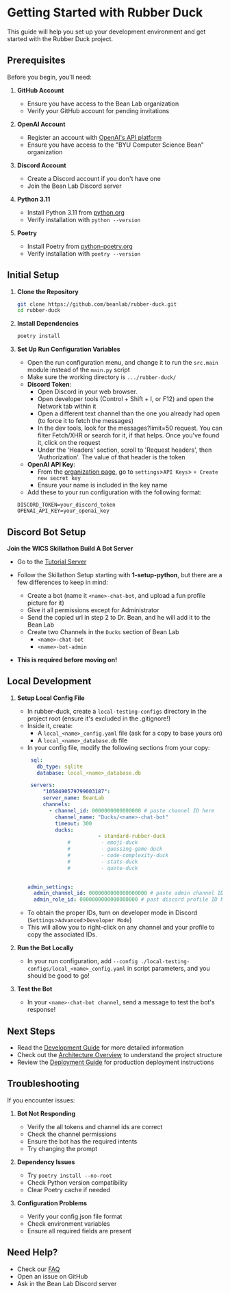 # Getting Started with Rubber Duck

This guide will help you set up your development environment and get started with the Rubber Duck project.

## Prerequisites

Before you begin, you'll need:

1. **GitHub Account**

    - Ensure you have access to the Bean Lab organization
    - Verify your GitHub account for pending invitations

2. **OpenAI Account**

    - Register an account with [OpenAI's API platform](https://auth.openai.com/log-in)
    - Ensure you have access to the "BYU Computer Science Bean" organization

3. **Discord Account**

    - Create a Discord account if you don't have one
    - Join the Bean Lab Discord server

4. **Python 3.11**

    - Install Python 3.11 from [python.org](https://www.python.org/downloads/)
    - Verify installation with `python --version`

5. **Poetry**
    - Install Poetry from [python-poetry.org](https://python-poetry.org/docs/#installation)
    - Verify installation with `poetry --version`

## Initial Setup

1. **Clone the Repository**

   ```bash
   git clone https://github.com/beanlab/rubber-duck.git
   cd rubber-duck
   ```

2. **Install Dependencies**

   ```bash
   poetry install
   ```

3. **Set Up Run Configuration Variables**
    - Open the run configuration menu, and change it to run the `src.main` module instead of the `main.py` script
    - Make sure the working directory is `.../rubber-duck/`
    - **Discord Token**:
        - Open Discord in your web browser.
        - Open developer tools (Control + Shift + I, or F12) and open the Network tab within it
        - Open a different text channel than the one you already had open (to force it to fetch the messages)
        - In the dev tools, look for the messages?limit=50 request. You can filter Fetch/XHR or search for it, if that
          helps. Once you've found it, click on the request
        - Under the 'Headers' section, scroll to 'Request headers', then 'Authorization'. The value of that header is
          the token
    - **OpenAI API Key**:
        - From the [organization page](https://platform.openai.com/docs/overview), go to `settings`>`API Keys`>
          `+ Create new secret key`
        - Ensure your name is included in the key name
    - Add these to your run configuration with the following format:
    ```
    DISCORD_TOKEN=your_discord_token
    OPENAI_API_KEY=your_openai_key
    ```

## Discord Bot Setup

**Join the WICS Skillathon Build A Bot Server**

- Go to the [Tutorial Server](https://discord.gg/nu4MV2mzMw)
- Follow the Skillathon Setup starting with **1-setup-python**, but there are a few differences to keep in mind:
    - Create a bot (name it `<name>-chat-bot`, and upload a fun profile picture for it)
    - Give it all permissions except for Administrator
    - Send the copied url in step 2 to Dr. Bean, and he will add it to the Bean Lab
    - Create two Channels in the `Ducks` section of Bean Lab
        - `<name>-chat-bot`
        - `<name>-bot-admin`

- **This is required before moving on!**

## Local Development

1. **Setup Local Config File**
    - In rubber-duck, create a `local-testing-configs` directory in the project root (ensure it's excluded in the
      .gitignore!)
    - Inside it, create:
        - A `local_<name>_config.yaml` file (ask for a copy to base yours on)
        - A `local_<name>_database.db` file
    - In your config file, modify the following sections from your copy:
       ```yaml
        sql:
          db_type: sqlite
          database: local_<name>_database.db 
       ```
       ```yaml
        servers:
            "1058490579799003187":
            server_name: BeanLab
            channels:
              - channel_id: 0000000000000000 # paste channel ID here
                channel_name: "Ducks/<name>-chat-bot"
                timeout: 300
                ducks:
                              - standard-rubber-duck
                    #          - emoji-duck
                    #          - guessing-game-duck
                    #          - code-complexity-duck
                    #          - stats-duck
                    #          - quote-duck
          
        ```
        ```yaml
        admin_settings:
          admin_channel_id: 0000000000000000000 # paste admin channel ID here
          admin_role_id: 0000000000000000000 # past discord profile ID here
        ```
    - To obtain the proper IDs, turn on developer mode in Discord (`Settings`>`Advanced`>`Developer Mode`)
    - This will allow you to right-click on any channel and your profile to copy the associated IDs.

2. **Run the Bot Locally**
    - In your run configuration, add `--config ./local-testing-configs/local_<name>_config.yaml` in script parameters,
      and you should be good to go!

2. **Test the Bot**
    - In your `<name>-chat-bot channel`, send a message to test the bot's response!

## Next Steps

- Read the [Development Guide](development.md) for more detailed information
- Check out the [Architecture Overview](architecture.md) to understand the project structure
- Review the [Deployment Guide](deployment.md) for production deployment instructions

## Troubleshooting

If you encounter issues:

1. **Bot Not Responding**

    - Verify the all tokens and channel ids are correct
    - Check the channel permissions
    - Ensure the bot has the required intents
    - Try changing the prompt

2. **Dependency Issues**

    - Try `poetry install --no-root`
    - Check Python version compatibility
    - Clear Poetry cache if needed

3. **Configuration Problems**
    - Verify your config.json file format
    - Check environment variables
    - Ensure all required fields are present

## Need Help?

- Check our [FAQ](faq.md)
- Open an issue on GitHub
- Ask in the Bean Lab Discord server
